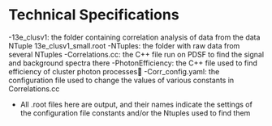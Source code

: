 # Technical Specifications
-13e_clusv1: the folder containing correlation analysis of data from the data NTuple 13e_clusv1_small.root
-NTuples: the folder with raw data from several NTuples
-Correlations.cc: the C++ file run on PDSF to find the signal and background spectra there
-PhotonEfficiency: the C++ file used to find efficiency of cluster photon processes
-Corr_config.yaml: the configuration file used to change the values of various constants in Correlations.cc
- All .root files here are output, and their names indicate the settings of the configuration file constants and/or the Ntuples used to find them
